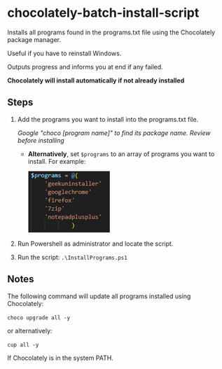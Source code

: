 # chocolately-batch-install-script
Installs all programs found in the programs.txt file using the Chocolately package manager.

Useful if you have to reinstall Windows.

Outputs progress and informs you at end if any failed.

**Chocolately will install automatically if not already installed**

## Steps

1. Add the programs you want to install into the programs.txt file.
    
    _Google "choco [program name]" to find its package name. Review before installing_

    * **Alternatively**, set ```$programs``` to an array of programs you want to install. For example:

       ![List of programs](docs/program-list-example.png)
2. Run Powershell as administrator and locate the script.
3. Run the script:
    ```.\InstallPrograms.ps1```

## Notes

The following command will update all programs installed using Chocolately:

```choco upgrade all -y```

or alternatively:

```cup all -y```

If Chocolately is in the system PATH.

